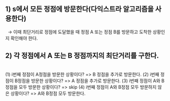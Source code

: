 ## 1) s에서 모든 정점에 방문한다(다익스트라 알고리즘을 사용한다)
&nbsp; → 이때 최단거리로 정점에 도달했을 때 정점 A 또는 정점 B를 방문하고 도착한 상황인지 확인해야 한다.
  
## 2) 각 정점에서 A 또는 B 정점까지의 최단거리를 구한다.
  <br>
  (1) i번째 정점이 A정점을 방문한 상황이다? => B 정점을 추가로 방문한다.
  (2) i번째 정점이 B정점을 방문한 상황이다? => A 정점을 추가로 방문한다.
  (3) i번째 정점이 A와 B정점을 모두 방문한 상황이다? => skip
  (4) i번째 정점이 A와 B정점 모두 방문하지 않은 상황이다? => A와 B정점 모두 방문한다.
